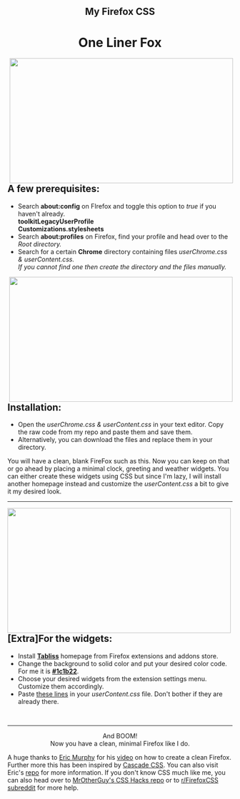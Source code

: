 <h2 align='center'>My Firefox CSS</h2>
<h1 align='center'>One Liner Fox</h1>
<image src=https://github.com/FireDrop6000/MyFirefoxCSS/blob/main/Screenshots/20230826_12h27m35s_grim.png align=left height=280 width=500 hspace=5>
<h2><b>A few prerequisites:</b></h2>
<ul align=left>
  <li>Search <b>about:config</b> on FIrefox and toggle this option to <i>true</i> if you haven't already.<br><b>toolkitLegacyUserProfile<br>Customizations.stylesheets</b></li>
  <li>Search <b>about:profiles</b> on Firefox, find your profile and head over to the <i>Root directory.</i></li>
  <li>Search for a certain <b>Chrome</b> directory containing files <i>userChrome.css & userContent.css.</i><br><i>If you cannot find one then create the directory and the files manually.</i></li>
</ul>
<image src=https://github.com/FireDrop6000/MyFirefoxCSS/blob/main/Screenshots/20230826_12h27m00s_grim.png align=right height=280 width=500>
<h2><b>Installation:</b></h2>
<ul align=left>
  <li>Open the <i>userChrome.css & userContent.css</i> in your text editor. Copy the raw code from my repo and paste them and save them.</li>
  <li>Alternatively, you can download the files and replace them in your directory.</li>
</ul>
You will have a clean, blank FireFox such as this. Now you can keep on that or go ahead by placing a minimal clock, greeting and weather widgets. You can either create these widgets using CSS but since I'm lazy, I will install another homepage instead and customize the <i>userContent.css</i> a bit to give it my desired look.
<hr>
<image src=https://github.com/FireDrop6000/MyFirefoxCSS/blob/main/Screenshots/20230826_12h50m13s_grim.png align=left height=280 width=500>
<h2><b>[Extra]For the widgets:</b></h2>
<ul align=left>
  <li>Install <a href='https://addons.mozilla.org/en-US/firefox/addon/tabliss/?utm_source=addons.mozilla.org&utm_medium=referral&utm_content=search' target='blank'><b>Tabliss</b></a> homepage from Firefox extensions and addons store.</li>
  <li>Change the background to solid color and put your desired color code. For me it is <a href='https://coolors.co/1c1b22' target='blank'><b>#1c1b22</b></a>.</li>
  <li>Choose your desired widgets from the extension settings menu. Customize them accordingly.</li>
  <li>Paste <a href='https://pastebin.com/EzYBLyVL' target='blank'>these lines</a> in your <i>userContent.css</i> file. Don't bother if they are already there.</li>
</ul>
<br>
<hr>
<p align=center>And BOOM!<br>Now you have a clean, minimal Firefox like I do.</p>
A huge thanks to <a href='https://www.youtube.com/@EricMurphyxyz' target='blank'>Eric Murphy</a> for his <a href='https://youtu.be/bw_M7q3Mtag?si=5_Q5Lt3fgLlJ1Keo' target='blank'>video</a> on how to create a clean Firefox. Further more this has been inspired by <a href='https://github.com/andreasgrafen/cascade/' target='blank'>Cascade CSS</a>. You can also visit Eric's <a href='https://github.com/ericmurphyxyz/userChrome.css' target='blank'>repo</a> for more information. If you don't know CSS much like me, you can also head over to <a href='https://github.com/MrOtherGuy/firefox-csshacks' target='blank'>MrOtherGuy's CSS Hacks repo</a> or to <a href='https://www.reddit.com/r/FirefoxCSS/' target='blank'>r/FirefoxCSS subreddit</a> for more help. 
